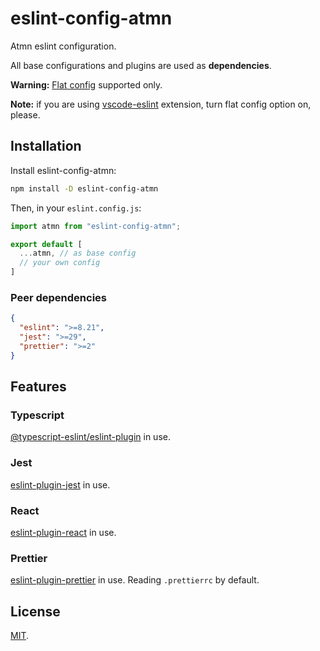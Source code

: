 # eslint-config-atmn

Atmn eslint configuration.

All base configurations and plugins are used as **dependencies**.

**Warning:** [Flat config](https://eslint.org/docs/latest/use/configure/configuration-files-new#using-predefined-configurations) supported only.

**Note:** if you are using [vscode-eslint](https://marketplace.visualstudio.com/items?itemName=dbaeumer.vscode-eslint) extension, turn flat config option on, please.

## Installation

Install eslint-config-atmn:

```sh
npm install -D eslint-config-atmn
```

Then, in your `eslint.config.js`:

```js
import atmn from "eslint-config-atmn";

export default [
  ...atmn, // as base config
  // your own config
]
```

### Peer dependencies

```json
{
  "eslint": ">=8.21",
  "jest": ">=29",
  "prettier": ">=2"
}
```

## Features

### Typescript

[@typescript-eslint/eslint-plugin](https://github.com/typescript-eslint/typescript-eslint) in use.

### Jest

[eslint-plugin-jest](https://github.com/jest-community/eslint-plugin-jest) in use.

### React

[eslint-plugin-react](https://github.com/jsx-eslint/eslint-plugin-react) in use.

### Prettier

[eslint-plugin-prettier](https://github.com/prettier/eslint-plugin-prettier) in use. Reading `.prettierrc` by default.

## License

[MIT](./LICENSE).
